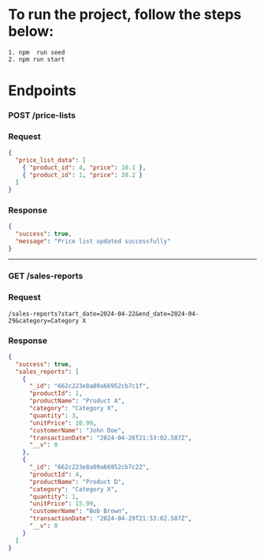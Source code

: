 # To run the project, follow the steps below:

```
1. npm  run seed
2. npm run start
```

# Endpoints

### POST /price-lists

### Request

```json
{
  "price_list_data": [
    { "product_id": 4, "price": 10.1 },
    { "product_id": 1, "price": 20.2 }
  ]
}
```

### Response

```json
{
  "success": true,
  "message": "Price list updated successfully"
}
```

---

### GET /sales-reports

### Request

```
/sales-reports?start_date=2024-04-22&end_date=2024-04-29&category=Category X
```

### Response

```json
{
  "success": true,
  "sales_reports": [
    {
      "_id": "662c223e8a09a66952cb7c1f",
      "productId": 1,
      "productName": "Product A",
      "category": "Category X",
      "quantity": 3,
      "unitPrice": 10.99,
      "customerName": "John Doe",
      "transactionDate": "2024-04-26T21:53:02.587Z",
      "__v": 0
    },
    {
      "_id": "662c223e8a09a66952cb7c22",
      "productId": 4,
      "productName": "Product D",
      "category": "Category X",
      "quantity": 1,
      "unitPrice": 15.99,
      "customerName": "Bob Brown",
      "transactionDate": "2024-04-29T21:53:02.587Z",
      "__v": 0
    }
  ]
}
```
